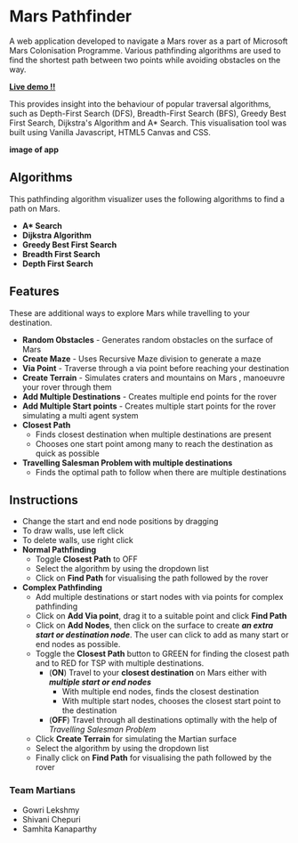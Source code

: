 # Mars Pathfinder

A web application developed to navigate a Mars rover as a part of Microsoft Mars Colonisation Programme. Various pathfinding algorithms are used to find the shortest path between two points while avoiding obstacles on the way.  

[**Live demo !!**](https://marspathfinder.herokuapp.com/)

This provides insight into the behaviour of popular traversal algorithms, such as Depth-First Search (DFS), Breadth-First Search (BFS), Greedy Best First Search, Dijkstra's Algorithm and A* Search.
This visualisation tool was built using Vanilla Javascript, HTML5 Canvas and CSS.

**image of app**

## Algorithms 
This pathfinding algorithm visualizer uses the following algorithms to find a path on Mars.
  - **A\* Search** 
  - **Dijkstra Algorithm** 
  - **Greedy Best First Search**
  - **Breadth First Search**
  - **Depth First Search**

## Features 
These are additional ways to explore Mars while travelling to your destination.
  - **Random Obstacles**            - Generates random obstacles on the surface of Mars 
  - **Create Maze**                 - Uses Recursive Maze division to generate a maze 
  - **Via Point**                  - Traverse through a via point before reaching your destination
  - **Create Terrain**              - Simulates craters and mountains on Mars , manoeuvre your rover through them 
  - **Add Multiple Destinations**   - Creates multiple end points for the rover 
  - **Add Multiple Start points**   - Creates multiple start points for the rover simulating a multi agent system
  - **Closest Path**                
    - Finds closest destination when multiple destinations are present 
    - Chooses one start point among many to reach the destination as quick as possible
 - **Travelling Salesman Problem with multiple destinations**
    - Finds the optimal path to follow when there are multiple destinations 

## Instructions
 - Change the start and end node positions by dragging
 - To draw walls, use left click
 - To delete walls, use right click
 - **Normal Pathfinding**
   - Toggle **Closest Path** to OFF 
   - Select the algorithm by using the dropdown list 
   - Click on **Find Path** for visualising the path followed by the rover 
 - **Complex Pathfinding**
   - Add multiple destinations or start nodes with via points for complex pathfinding    
   - Click on **Add Via point**, drag it to a suitable point and click **Find Path** 
   - Click on **Add Nodes**, then click on the surface to create _**an extra start or destination node**_. The user can click to add as many start or end nodes as possible.
   - Toggle the **Closest Path** button to GREEN for finding the closest path and to RED for TSP with multiple destinations. 
     - (**ON**) Travel to your **closest destination** on Mars either with **_multiple start or end nodes_**
        - With multiple end nodes, finds the closest destination
        - With multiple start nodes, chooses the closest start point to the destination
     - (**OFF**) Travel through all destinations optimally with the help of _Travelling Salesman Problem_
    - Click **Create Terrain** for simulating the Martian surface      
    - Select the algorithm by using the dropdown list 
    - Finally click on **Find Path** for visualising the path followed by the rover 

### Team Martians
 - Gowri Lekshmy 
 - Shivani Chepuri
 - Samhita Kanaparthy
